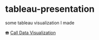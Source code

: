 # tableau-presentation
some tableau visualization I made

☎️
[Call Data Visualization](https://public.tableau.com/views/OpenHouse2018/Dashboard?:embed=y&:display_count=yes)
